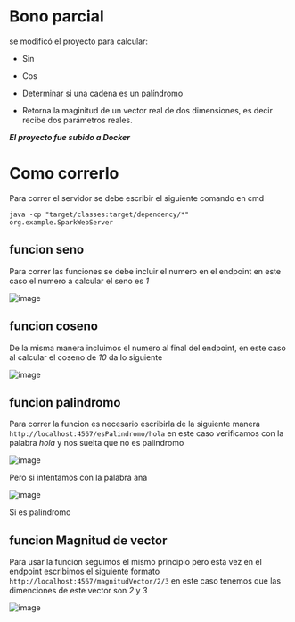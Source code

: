 
# Bono parcial 

se modificó el proyecto para calcular:

- Sin

- Cos

- Determinar si una cadena es un palíndromo

- Retorna la maginitud de un vector real de dos dimensiones, es decir recibe dos parámetros reales.


**_El proyecto fue subido a Docker_**


# Como correrlo

Para correr el servidor se debe escribir el siguiente comando en cmd 

```
java -cp "target/classes:target/dependency/*" org.example.SparkWebServer
```


## funcion seno

Para correr las funciones se debe incluir el numero en el endpoint en este caso el numero a calcular el seno es *1*

![image](https://github.com/DanielBuilesG/BonoParcial/assets/73034258/09d6decf-f71a-41e8-b498-0ee75b4bd6a4)


## funcion coseno 

De la misma manera incluimos el numero al final del endpoint, en este caso al calcular el coseno de *10* da lo siguiente



![image](https://github.com/DanielBuilesG/BonoParcial/assets/73034258/8103d91a-8140-4968-8d25-5a889727a2c6)


## funcion palindromo 

Para correr la funcion es necesario escribirla de la siguiente manera  ``` http://localhost:4567/esPalindromo/hola ``` en este caso verificamos con la palabra *hola* y nos suelta que no es palindromo

![image](https://github.com/DanielBuilesG/BonoParcial/assets/73034258/cd127a15-39de-45fb-adb1-d83316a9e770)


Pero si intentamos con la palabra ana


![image](https://github.com/DanielBuilesG/BonoParcial/assets/73034258/28b3050a-fe19-4d44-b893-02220be9e75e)


Si es palindromo 

## funcion Magnitud de vector

Para usar la funcion seguimos el mismo principio pero esta vez en el endpoint escribimos el siguiente formato ```http://localhost:4567/magnitudVector/2/3``` en este caso tenemos que las dimenciones de este vector son *2* y *3*

![image](https://github.com/DanielBuilesG/BonoParcial/assets/73034258/a479658a-dd5c-41e9-a3ae-bf91d7c7f453)




